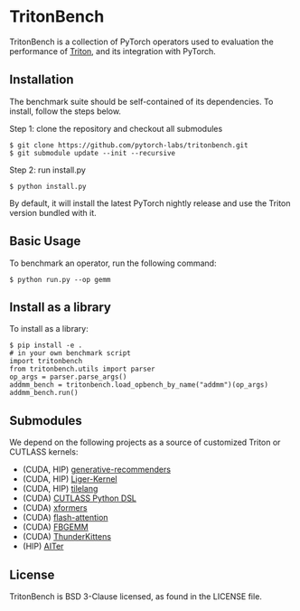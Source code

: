 # TritonBench

TritonBench is a collection of PyTorch operators used to evaluation the performance of [Triton](https://github.com/triton-lang/triton),
and its integration with PyTorch.


## Installation

The benchmark suite should be self-contained of its dependencies. To install, follow the steps below.


Step 1: clone the repository and checkout all submodules

```
$ git clone https://github.com/pytorch-labs/tritonbench.git
$ git submodule update --init --recursive
```

Step 2: run install.py

```
$ python install.py
```

By default, it will install the latest PyTorch nightly release and use the Triton version bundled with it.

## Basic Usage

To benchmark an operator, run the following command:

```
$ python run.py --op gemm
```

## Install as a library

To install as a library:

```
$ pip install -e .
# in your own benchmark script
import tritonbench
from tritonbench.utils import parser
op_args = parser.parse_args()
addmm_bench = tritonbench.load_opbench_by_name("addmm")(op_args)
addmm_bench.run()
```

## Submodules

We depend on the following projects as a source of customized Triton or CUTLASS kernels:

* (CUDA, HIP) [generative-recommenders](https://github.com/facebookresearch/generative-recommenders)
* (CUDA, HIP) [Liger-Kernel](https://github.com/linkedin/Liger-Kernel)
* (CUDA, HIP) [tilelang](https://github.com/tile-ai/tilelang)
* (CUDA) [CUTLASS Python DSL](https://github.com/NVIDIA/cutlass)
* (CUDA) [xformers](https://github.com/facebookresearch/xformers)
* (CUDA) [flash-attention](https://github.com/Dao-AILab/flash-attention)
* (CUDA) [FBGEMM](https://github.com/pytorch/FBGEMM)
* (CUDA) [ThunderKittens](https://github.com/HazyResearch/ThunderKittens)
* (HIP) [AITer](https://github.com/ROCm/aiter)


## License
TritonBench is BSD 3-Clause licensed, as found in the LICENSE file.
